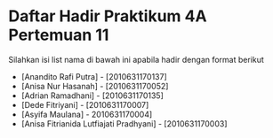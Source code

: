 # Daftar Hadir Praktikum 4A Pertemuan 11
Silahkan isi list nama di bawah ini apabila hadir dengan format berikut

- [Anandito Rafi Putra] - [2010631170137]
- [Anisa Nur Hasanah] - [2010631170052]
- [Adrian Ramadhani] - [2010631170135]
- [Dede Fitriyani] - [2010631170007]
- [Asyifa Maulana] - 2010631170004]
- [Anisa Fitrianida Lutfiajati Pradhyani] - [2010631170003]
